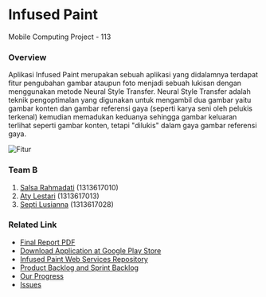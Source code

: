 # Infused Paint
Mobile Computing Project - 113

### Overview
Aplikasi Infused Paint merupakan sebuah aplikasi yang didalamnya terdapat fitur pengubahan gambar ataupun foto menjadi sebuah lukisan dengan menggunakan metode Neural Style Transfer. Neural Style Transfer adalah teknik pengoptimalan yang digunakan untuk mengambil dua gambar yaitu gambar konten dan gambar referensi gaya (seperti karya seni oleh pelukis terkenal) kemudian memadukan keduanya sehingga gambar keluaran terlihat seperti gambar konten, tetapi "dilukis" dalam gaya gambar referensi gaya.

![Fitur](https://github.com/septilsnna/infused-paint/blob/sprint-12/MockUp/fitur1024.jpg)

### Team B
1. [Salsa Rahmadati](https://github.com/salsarahmadati) (1313617010)
2. [Aty Lestari](https://github.com/atylestari) (1313617013)
3. [Septi Lusianna](https://github.com/septilsnna) (1313617028)

### Related Link
* [Final Report PDF](https://drive.google.com/file/d/1xuZuDf1NtIKGazgtpZ0sPb1oPGgI1Q85/view?usp=sharing)
* [Download Application at Google Play Store](https://play.google.com/store/apps/details?id=com.mobcom.infusedpaint)
* [Infused Paint Web Services Repository](https://github.com/septilsnna/infused-paint-web-services)
* [Product Backlog and Sprint Backlog](http://infused-paint-web-services.pikupa.id/Sprint)
* [Our Progress](https://github.com/septilsnna/infused-paint/projects/1)
* [Issues](https://github.com/septilsnna/infused-paint/issues)
